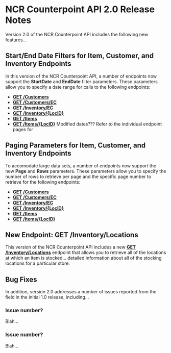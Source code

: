 # NCR Counterpoint API 2.0 Release Notes
Version 2.0 of the NCR Counterpoint API includes the following new features...
## Start/End Date Filters for Item, Customer, and Inventory Endpoints
In this version of the NCR Counterpoint API,  a number of endpoints now support the **StartDate** and **EndDate** filter parameters. These parameters allow you to specify a date range for calls to the following endpoints:
- [**GET /Customers**](../Endpoints/GET_Customers.md)
- [**GET /Customers/EC**](../Endpoints/GET_Customers_EC.md)
- [**GET /Inventory/EC**](../blob/master/Endpoints/GET_InventoryEC.md)
- [**GET /Inventory/{LocID}**](../blob/master/Endpoints/GET_Inventory_ByLocation.md)
- [**GET /Items**](../blob/master/Endpoints/GET_Items.md)
- [**GET /Items/{LocID}**](../blob/master/Endpoints/GET_Items_ByLocation.md)
Modified dates???
Refer to the individual endpoint pages for 
## Paging Parameters for Item, Customer, and Inventory Endpoints
To accomodate large data sets, a number of endpoints now support the new **Page** and **Rows** parameters. These parameters allow you to specify the number of rows to retrieve per page and the specific page number to retrieve for the following endpoints:
- [**GET /Customers**](../blob/master/Endpoints/GET_Customers.md)
- [**GET /Customers/EC**](../blob/master/Endpoints/GET_Customers_EC.md)
- [**GET /Inventory/EC**](../blob/master/Endpoints/GET_InventoryEC.md)
- [**GET /Inventory/{LocID}**](../blob/master/Endpoints/GET_Inventory_ByLocation.md)
- [**GET /Items**](../blob/master/Endpoints/GET_Items.md)
- [**GET /Items/{LocID}**](../blob/master/Endpoints/GET_Items_ByLocation.md)
## New Endpoint: GET /Inventory/Locations
This version of the NCR Counterpoint API includes a new [**GET /Inventory/Locations**](../blob/master/Endpoints/GET_InventoryLocations.md) endpoint that allows you to retrieve all of the locations at which an item is stocked... detailed information about all of the stocking locations for a particular store.
## Bug Fixes
In addition, version 2.0 addresses a number of issues reported from the field in the initial 1.0 release, including...
### Issue number?
Blah...
### Issue number?
Blah...
